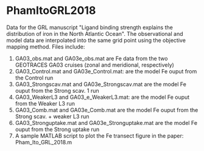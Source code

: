 # PhamItoGRL2018
Data for the GRL manuscript "Ligand binding strength explains the distribution of iron in the North Atlantic Ocean". The observational and model data are interpolated into the same grid point using the objective mapping method.  Files include:

1. GA03_obs.mat and GA03e_obs.mat are Fe data from the two GEOTRACES GA03 cruises (zonal and meridional, respectively)
2. GA03_Control.mat and GA03e_Control.mat: are the model Fe ouput from the Control run
3. GA03_Strongscav.mat and GA03e_Strongscav.mat are the model Fe ouput from the Strong scav. 1 run
4. GA03_WeakerL3 and GA03_e_WeakerL3.mat: are the model Fe ouput from the Weaker L3 run
5. GA03_Comb.mat and GA03e_Comb.mat are the model Fe ouput from the Strong scav. + weaker L3 run 
6. GA03_Stronguptake.mat and GA03e_Stronguptake.mat are the model Fe ouput from the Strong uptake run
7. A sample MATLAB script to plot the Fe transect figure in the paper: Pham_Ito_GRL_2018.m

